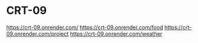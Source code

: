 # CRT-09
https://crt-09.onrender.com/
https://crt-09.onrender.com/food
https://crt-09.onrender.com/project
https://crt-09.onrender.com/weather
